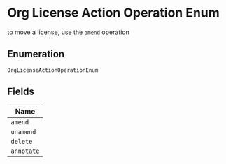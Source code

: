 
# Org License Action Operation Enum

to move a license, use the `amend` operation

## Enumeration

`OrgLicenseActionOperationEnum`

## Fields

| Name |
|  --- |
| `amend` |
| `unamend` |
| `delete` |
| `annotate` |

